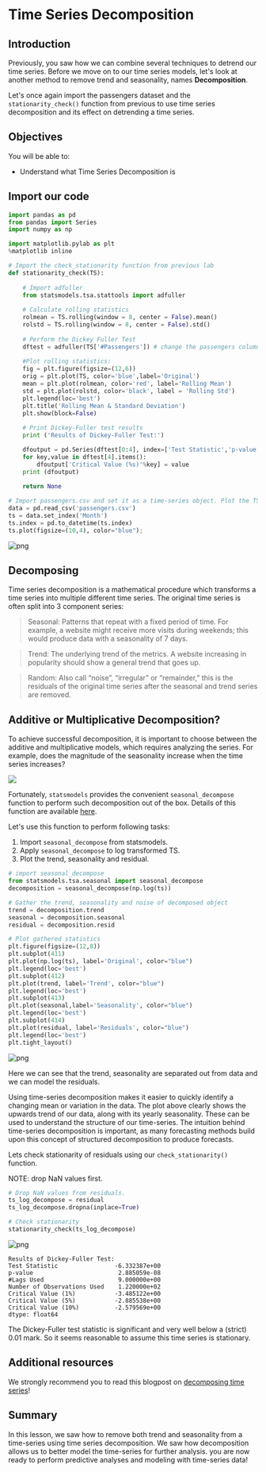 
# Time Series Decomposition

## Introduction

Previously, you saw how we can combine several techniques to detrend our time series. Before we move on to our time series models, let's look at another method to remove trend and seasonality, names **Decomposition**.

Let's once again import the passengers dataset and the `stationarity_check()` function from previous to use time series decomposition and its effect on detrending a time series.

## Objectives

You will be able to:

* Understand what Time Series Decomposition is


## Import our code


```python
import pandas as pd
from pandas import Series
import numpy as np

import matplotlib.pylab as plt
%matplotlib inline

# Import the check_stationarity function from previous lab
def stationarity_check(TS):
    
    # Import adfuller
    from statsmodels.tsa.stattools import adfuller
    
    # Calculate rolling statistics
    rolmean = TS.rolling(window = 8, center = False).mean()
    rolstd = TS.rolling(window = 8, center = False).std()
    
    # Perform the Dickey Fuller Test
    dftest = adfuller(TS['#Passengers']) # change the passengers column as required 
    
    #Plot rolling statistics:
    fig = plt.figure(figsize=(12,6))
    orig = plt.plot(TS, color='blue',label='Original')
    mean = plt.plot(rolmean, color='red', label='Rolling Mean')
    std = plt.plot(rolstd, color='black', label = 'Rolling Std')
    plt.legend(loc='best')
    plt.title('Rolling Mean & Standard Deviation')
    plt.show(block=False)
    
    # Print Dickey-Fuller test results
    print ('Results of Dickey-Fuller Test:')

    dfoutput = pd.Series(dftest[0:4], index=['Test Statistic','p-value','#Lags Used','Number of Observations Used'])
    for key,value in dftest[4].items():
        dfoutput['Critical Value (%s)'%key] = value
    print (dfoutput)
    
    return None

# Import passengers.csv and set it as a time-series object. Plot the TS
data = pd.read_csv('passengers.csv')
ts = data.set_index('Month')
ts.index = pd.to_datetime(ts.index)
ts.plot(figsize=(10,4), color="blue");
```


![png](index_files/index_1_0.png)


## Decomposing

Time series decomposition is a mathematical procedure which transforms a time series into multiple different time series. The original time series is often split into 3 component series:

>Seasonal: Patterns that repeat with a fixed period of time. For example, a website might receive more visits during weekends; this would produce data with a seasonality of 7 days.

>Trend: The underlying trend of the metrics. A website increasing in popularity should show a general trend that goes up.

>Random: Also call “noise”, “irregular” or “remainder,” this is the residuals of the original time series after the seasonal and trend series are removed.

## Additive or Multiplicative Decomposition?

To achieve successful decomposition, it is important to choose between the additive and multiplicative models, which requires analyzing the series. For example, does the magnitude of the seasonality increase when the time series increases?

![](images/new_seasonality.png)


Fortunately, `statsmodels` provides the convenient `seasonal_decompose` function to perform such decomposition out of the box. Details of this function are available [here](http://www.statsmodels.org/dev/generated/statsmodels.tsa.seasonal.seasonal_decompose.html). 

Let's use this function to perform following tasks:
1. Import `seasonal_decompose` from statsmodels.
2. Apply `seasonal_decompose` to log transformed TS. 
3. Plot the trend, seasonality and residual. 


```python
# import seasonal_decompose
from statsmodels.tsa.seasonal import seasonal_decompose
decomposition = seasonal_decompose(np.log(ts))

# Gather the trend, seasonality and noise of decomposed object
trend = decomposition.trend
seasonal = decomposition.seasonal
residual = decomposition.resid

# Plot gathered statistics
plt.figure(figsize=(12,8))
plt.subplot(411)
plt.plot(np.log(ts), label='Original', color="blue")
plt.legend(loc='best')
plt.subplot(412)
plt.plot(trend, label='Trend', color="blue")
plt.legend(loc='best')
plt.subplot(413)
plt.plot(seasonal,label='Seasonality', color="blue")
plt.legend(loc='best')
plt.subplot(414)
plt.plot(residual, label='Residuals', color="blue")
plt.legend(loc='best')
plt.tight_layout()
```


![png](index_files/index_3_0.png)


Here we can see that the trend, seasonality are separated out from data and we can model the residuals.

Using time-series decomposition makes it easier to quickly identify a changing mean or variation in the data. The plot above clearly shows the upwards trend of our data, along with its yearly seasonality. These can be used to understand the structure of our time-series. The intuition behind time-series decomposition is important, as many forecasting methods build upon this concept of structured decomposition to produce forecasts.

Lets check stationarity of residuals using our `check_stationarity()` function.

NOTE: drop NaN values first. 


```python
# Drop NaN values from residuals.
ts_log_decompose = residual
ts_log_decompose.dropna(inplace=True)

# Check stationarity
stationarity_check(ts_log_decompose)
```


![png](index_files/index_5_0.png)


    Results of Dickey-Fuller Test:
    Test Statistic                -6.332387e+00
    p-value                        2.885059e-08
    #Lags Used                     9.000000e+00
    Number of Observations Used    1.220000e+02
    Critical Value (1%)           -3.485122e+00
    Critical Value (5%)           -2.885538e+00
    Critical Value (10%)          -2.579569e+00
    dtype: float64


The Dickey-Fuller test statistic is significant and very well below a (strict) 0.01 mark. So it seems reasonable to assume this time series is stationary.

## Additional resources

We strongly recommend you to read this blogpost on [decomposing time series](https://machinelearningmastery.com/decompose-time-series-data-trend-seasonality/)!

## Summary
In this lesson, we saw how to remove both trend and seasonality from a time-series using time series decomposition. We saw how decomposition allows us to better model the time-series for further analysis. you are now ready to perform predictive analyses and modeling with time-series data!
